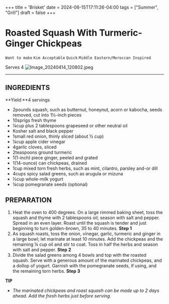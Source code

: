 +++
title = 'Brisket'
date = 2024-06-15T17:11:26-04:00
tags = ["Summer", "Grill"]
draft = false
+++
# Roasted Squash With Turmeric-Ginger Chickpeas

`Want to make` `Kim Acceptable` `Quick` `Middle Eastern/Moroccan Inspired`

Serves 4
![Image_20240414_120802.jpeg](image/Image_20240414_120802.jpeg)

---

## **INGREDIENTS**

**Yield:**4 servings

- 2pounds squash, such as butternut, honeynut, acorn or kabocha, seeds removed, cut into 1½-inch pieces
- 10sprigs fresh thyme
- ¼cup plus 2 tablespoons grapeseed or other neutral oil
- Kosher salt and black pepper
- 1small red onion, thinly sliced (about ½ cup)
- ¼cup apple cider vinegar
- 4garlic cloves, sliced
- 2teaspoons ground turmeric
- 1(1-inch) piece ginger, peeled and grated
- 1(14-ounce) can chickpeas, drained
- 1cup mixed torn fresh herbs, such as mint, cilantro, parsley and-or dill
- 4cups spicy salad greens, such as arugula or mizuna
- ½cup whole-milk yogurt
- ¼cup pomegranate seeds (optional)

## **PREPARATION**

1. Heat the oven to 400 degrees. On a large rimmed baking sheet, toss the squash and thyme with 2 tablespoons oil; season with salt and pepper. Spread in an even layer. Roast until the squash is tender and just beginning to turn golden-brown, 35 to 40 minutes.
    **Step 1**
2. As squash roasts, toss the onion, vinegar, garlic, turmeric and ginger in a large bowl; let marinate at least 10 minutes. Add the chickpeas and the remaining ¼ cup oil and stir to coat. Toss in half the herbs and season with salt and pepper.
    **Step 2**
3. Divide the salad greens among 4 bowls and top with the roasted squash. Serve with a generous amount of the marinated chickpeas, and a dollop of yogurt. Garnish with the pomegranate seeds, if using, and the remaining torn herbs.
    **Step 3**

**TIP**

- _The marinated chickpeas and roast squash can be made up to 2 days ahead. Add the fresh herbs just before serving._
